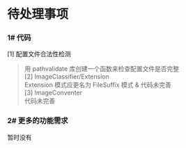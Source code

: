 # 待处理事项  

### 1# 代码  
[1] 配置文件合法性检测  
> 用 pathvalidate 库创建一个函数来检查配置文件是否完整  
[2] ImageClassifier/Extension  
> Extension 模式应更名为 FileSuffix 模式 & 代码未完善  
[3] ImageConventer  
> 代码未完善  

### 2# 更多的功能需求  
暂时没有